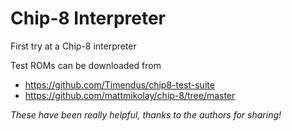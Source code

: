 # Chip-8 Interpreter

First try at a Chip-8 interpreter

Test ROMs can be downloaded from 

* https://github.com/Timendus/chip8-test-suite
* https://github.com/mattmikolay/chip-8/tree/master

*These have been really helpful, thanks to the authors for sharing!*

